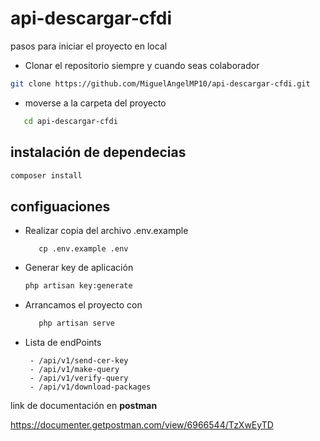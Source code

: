 # api-descargar-cfdi


pasos para iniciar el proyecto en local

* Clonar el repositorio siempre y cuando seas colaborador
 ```bash
git clone https://github.com/MiguelAngelMP10/api-descargar-cfdi.git
```
* moverse a la carpeta del proyecto 
 ```bash
    cd api-descargar-cfdi
```

## instalación de dependecias 
```bash
composer install
```
## configuaciones
* Realizar copia del archivo .env.example
    ```
       cp .env.example .env
    ```

* Generar key de aplicación
    ```bash
    php artisan key:generate
    ```
 * Arrancamos el proyecto con 
    ```bash
       php artisan serve
    ```

* Lista de endPoints
   ```
    - /api/v1/send-cer-key
    - /api/v1/make-query
    - /api/v1/verify-query
    - /api/v1/download-packages
    ```

link de documentación en **postman** 

https://documenter.getpostman.com/view/6966544/TzXwEyTD

